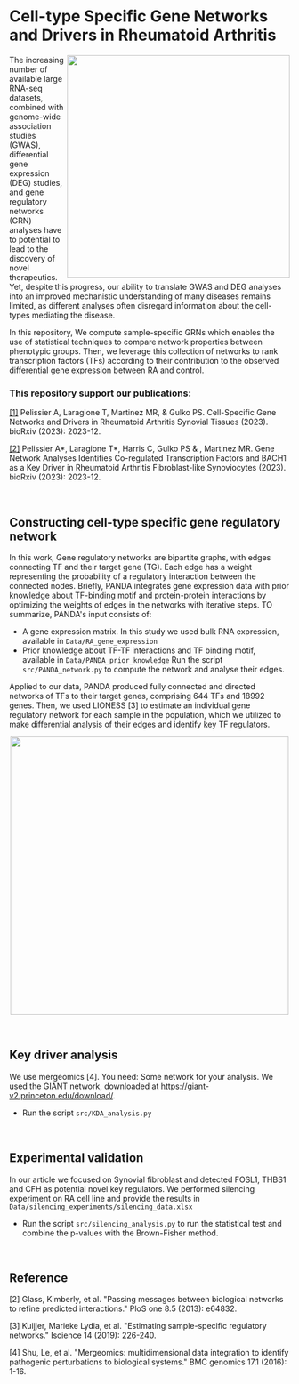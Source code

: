 # Cell-type Specific Gene Networks and Drivers in Rheumatoid Arthritis

<img align="right" src="https://github.com/Aurelien-Pelissier/RA-drug-discovery/blob/main/img/PANDA.png" width=400>

The increasing number of available large RNA-seq datasets, combined with genome-wide association studies (GWAS), differential gene expression (DEG) studies, and gene regulatory networks (GRN) analyses have to potential to lead to the discovery of novel therapeutics. Yet, despite this progress, our ability to translate GWAS and DEG analyses into an improved mechanistic understanding of many diseases remains limited, as different analyses often disregard information about the cell-types mediating the disease.

In this repository, We compute sample-specific GRNs which enables the use of statistical techniques to compare network properties between phenotypic groups. Then, we leverage this collection of networks to rank transcription factors (TFs) according to their contribution to the observed differential gene expression between RA and control. 

### This repository support our publications:

[[1]](https://www.biorxiv.org/content/10.1101/2023.12.28.573505) Pelissier A, Laragione T, Martinez MR, & Gulko PS. Cell-Specific Gene Networks and Drivers in Rheumatoid Arthritis Synovial Tissues (2023). bioRxiv (2023): 2023-12.

[[2]](https://www.biorxiv.org/content/10.1101/2023.12.28.573506) Pelissier A*, Laragione T*, Harris C, Gulko PS & , Martinez MR. Gene Network Analyses Identifies Co-regulated Transcription Factors and BACH1 as a Key Driver in Rheumatoid Arthritis Fibroblast-like Synoviocytes (2023). bioRxiv (2023): 2023-12.

[//]: <> (Pelissier A*, Laragione T*, Martinez MR, & Gulko PS. BACH1 as key regulator in RA 2023. Planned.)

&nbsp;

## Constructing cell-type specific gene regulatory network
In this work, Gene regulatory networks are bipartite graphs, with edges connecting TF and their target gene (TG). Each edge has a weight representing the probability of a regulatory interaction between the connected nodes.
Briefly, PANDA integrates gene expression data with prior knowledge about TF-binding motif and protein-protein interactions by optimizing the weights of edges in the networks with iterative steps. TO summarize, PANDA's input consists of:
- A gene expression matrix. In this study we used bulk RNA expression, available in `Data/RA_gene_expression`
- Prior knowledge about TF-TF interactions and TF binding motif, available in `Data/PANDA_prior_knowledge`
Run the script `src/PANDA_network.py` to compute the network and analyse their edges.



Applied to our data, PANDA produced fully connected and directed networks of TFs to their target genes, comprising 644 TFs and 18992 genes. Then, we used LIONESS [3] to estimate an individual gene regulatory network for each sample in the population, which we utilized to make differential analysis of their edges and identify key TF regulators.

<p align="center">
  <img src="https://github.com/Aurelien-Pelissier/RA-drug-discovery/blob/main/img/LIONESS.png" width=500>
</p>


&nbsp;

## Key driver analysis
We use mergeomics [4]. You need:
Some network for your analysis. We used the GIANT network, downloaded at https://giant-v2.princeton.edu/download/.
- Run the script `src/KDA_analysis.py`

&nbsp;

## Experimental validation
In our article we focused on Synovial fibroblast and detected FOSL1, THBS1 and CFH as potential novel key regulators.
We performed silencing experiment on RA cell line and provide the results in `Data/silencing_experiments/silencing_data.xlsx`
- Run the script `src/silencing_analysis.py` to run the statistical test and combine the p-values with the Brown-Fisher method.

&nbsp;

## Reference
[2] Glass, Kimberly, et al. "Passing messages between biological networks to refine predicted interactions." PloS one 8.5 (2013): e64832.

[3] Kuijjer, Marieke Lydia, et al. "Estimating sample-specific regulatory networks." Iscience 14 (2019): 226-240.

[4] Shu, Le, et al. "Mergeomics: multidimensional data integration to identify pathogenic perturbations to biological systems." BMC genomics 17.1 (2016): 1-16.


